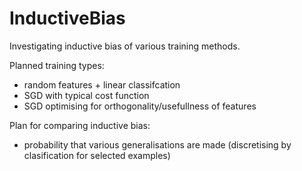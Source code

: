 # InductiveBias
Investigating inductive bias of various training methods.

Planned training types:

- random features + linear classifcation
- SGD with typical cost function
- SGD optimising for orthogonality/usefullness of features

Plan for comparing inductive bias:
- probability that various generalisations are made (discretising by clasification for selected examples)
